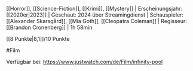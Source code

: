 
[[Horror]], [[Science-Fiction]], [[Krimi]], [[Mystery]] | Erscheinungsjahr: [[2020er|2023]] | Geschaut: 2024 über Streamingdienst | Schauspieler: [[Alexander Skarsgård]], [[Mia Goth]], [[Cleopatra Coleman]] | Regisseur: [[Brandon Cronenberg]] | 1h 58min

[[8 Punkte|8,1]]/10 Punkte


#Film

Verfügbar bei: https://www.justwatch.com/de/Film/infinity-pool